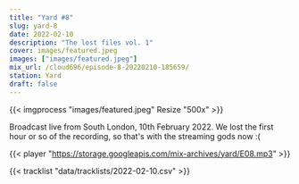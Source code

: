 ```yaml
---
title: "Yard #8"
slug: yard-8
date: 2022-02-10
description: "The lost files vol. 1"
cover: images/featured.jpeg
images: ["images/featured.jpeg"]
mix_url: /cloud696/episode-8-20220210-185659/
station: Yard
draft: false
---
```


{{< imgprocess "images/featured.jpeg" Resize "500x" >}}

Broadcast live from South London, 10th February 2022. We lost the first hour or so of the recording, so that's with the streaming gods now :(

{{< player "https://storage.googleapis.com/mix-archives/yard/E08.mp3" >}}


{{< tracklist "data/tracklists/2022-02-10.csv" >}}
